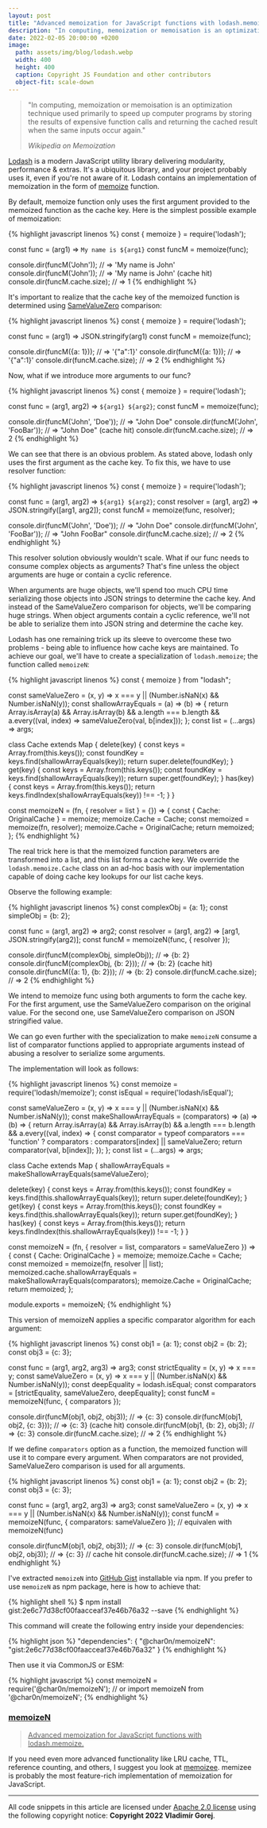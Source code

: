 ```yaml
---
layout: post
title: "Advanced memoization for JavaScript functions with lodash.memoize"
description: "In computing, memoization or memoisation is an optimization technique used primarily to speed up computer programs by storing the results of expensive function calls and returning the cached result when the same inputs occur again."
date: 2022-02-05 20:00:00 +0200
image:
  path: assets/img/blog/lodash.webp
  width: 400
  height: 400
  caption: Copyright JS Foundation and other contributors
  object-fit: scale-down
---
```


<blockquote class="blockquote lead">
  <p>
    "In computing, memoization or memoisation is an optimization technique used primarily to speed up 
    computer programs by storing the results of expensive function calls and returning the cached result
    when the same inputs occur again."
  </p>
  <footer class="blockquote-footer"><cite title="Wikipedia on Memoization">Wikipedia on Memoization</cite></footer>
</blockquote>

[Lodash](https://lodash.com/) is a modern JavaScript utility library delivering modularity, performance & extras.
It's a ubiquitous library, and your project probably uses it, even if you're not aware of it.
Lodash contains an implementation of memoization in the form of [memoize](https://lodash.com/docs/4.17.15#memoize) function. 

By default, memoize function only uses the first argument provided to the memoized function as the cache key. 
Here is the simplest possible example of memoization:

{% highlight javascript linenos %}
const { memoize } = require('lodash');

const func = (arg1) => `My name is ${arg1}`
const funcM = memoize(func);

console.dir(funcM('John')); // => 'My name is John'
console.dir(funcM('John')); // => 'My name is John' (cache hit)
console.dir(funcM.cache.size); // => 1
{% endhighlight %}

It's important to realize that the cache key of the memoized function is determined using [SameValueZero](https://tc39.es/ecma262/multipage/abstract-operations.html#sec-samevaluezero) comparison:

{% highlight javascript linenos %}
const { memoize } = require('lodash');

const func = (arg1) => JSON.stringify(arg1)
const funcM = memoize(func);

console.dir(funcM({a: 1})); // => '{"a":1}'
console.dir(funcM({a: 1})); // => '{"a":1}'
console.dir(funcM.cache.size); // => 2
{% endhighlight %}

Now, what if we introduce more arguments to our func? 

{% highlight javascript linenos %}
const { memoize } = require('lodash');

const func = (arg1, arg2) => `${arg1} ${arg2}`;
const funcM = memoize(func);

console.dir(funcM('John', 'Doe')); // => "John Doe"
console.dir(funcM('John', 'FooBar')); // => "John Doe" (cache hit)
console.dir(funcM.cache.size); // => 2
{% endhighlight %}

We can see that there is an obvious problem. As stated above, lodash only uses the first argument
as the cache key. To fix this, we have to use resolver function:

{% highlight javascript linenos %}
const { memoize } = require('lodash');

const func = (arg1, arg2) => `${arg1} ${arg2}`;
const resolver = (arg1, arg2) => JSON.stringify([arg1, arg2]);
const funcM = memoize(func, resolver);

console.dir(funcM('John', 'Doe')); // => "John Doe"
console.dir(funcM('John', 'FooBar')); // => "John FooBar"
console.dir(funcM.cache.size); // => 2
{% endhighlight %}

This resolver solution obviously wouldn't scale. What if our func needs to consume complex objects as arguments?
That's fine unless the object arguments are huge or contain a cyclic reference.

When arguments are huge objects, we'll spend too much CPU time serializing those objects into JSON strings 
to determine the cache key. And instead of the SameValueZero comparison for objects, we'll be comparing huge strings.
When object arguments contain a cyclic reference, we'll not be able to serialize them into JSON string and determine the cache key.

Lodash has one remaining trick up its sleeve to overcome these two problems - being able to influence how 
cache keys are maintained. To achieve our goal, we'll have to create a specialization of `lodash.memoize`;
the function called `memoizeN`:

{% highlight javascript linenos %}
const { memoize } from "lodash";

const sameValueZero = (x, y) => x === y || (Number.isNaN(x) && Number.isNaN(y));
const shallowArrayEquals = (a) => (b) => {
  return Array.isArray(a) && Array.isArray(b)
    && a.length === b.length
    && a.every((val, index) => sameValueZero(val, b[index]));
};
const list = (...args) => args;

class Cache extends Map {
  delete(key) {
    const keys = Array.from(this.keys());
    const foundKey = keys.find(shallowArrayEquals(key));
    return super.delete(foundKey);
  }
  get(key) {
    const keys = Array.from(this.keys());
    const foundKey = keys.find(shallowArrayEquals(key));
    return super.get(foundKey);
  }
  has(key) {
    const keys = Array.from(this.keys());
    return keys.findIndex(shallowArrayEquals(key)) !== -1;
  }
}

const memoizeN = (fn, { resolver = list } = {}) => {
  const { Cache: OriginalCache } = memoize;
  memoize.Cache = Cache;
  const memoized = memoize(fn, resolver);
  memoize.Cache = OriginalCache;
  return memoized;
};
{% endhighlight %}

The real trick here is that the memoized function parameters are transformed into a list, and this list forms a cache key.
We override the `lodash.memoize.Cache` class on an ad-hoc basis with our implementation capable of doing cache key
lookups for our list cache keys.

Observe the following example:

{% highlight javascript linenos %}
const complexObj = {a: 1};
const simpleObj = {b: 2};

const func = (arg1, arg2) => arg2;
const resolver = (arg1, arg2) => [arg1, JSON.stringify(arg2)];
const funcM = memoizeN(func, { resolver });

console.dir(funcM(complexObj, simpleObj)); // => {b: 2}
console.dir(funcM(complexObj, {b: 2})); // => {b: 2} (cache hit)
console.dir(funcM({a: 1}, {b: 2})); // => {b: 2}
console.dir(funcM.cache.size); // => 2
{% endhighlight %}

We intend to memoize func using both arguments to form the cache key. For the first argument,
use the SameValueZero comparison on the original value. For the second one, use SameValueZero comparison
on JSON stringified value.

We can go even further with the specialization to make `memoizeN` consume a list of comparator functions
applied to appropriate arguments instead of abusing a resolver to serialize some arguments.

The implementation will look as follows:

{% highlight javascript linenos %}
const memoize = require('lodash/memoize');
const isEqual = require('lodash/isEqual');

const sameValueZero = (x, y) => x === y || (Number.isNaN(x) && Number.isNaN(y));
const makeShallowArrayEquals = (comparators) => (a) => (b) => {
  return Array.isArray(a) && Array.isArray(b)
    && a.length === b.length
    && a.every((val, index) => {
      const comparator = typeof comparators === 'function' ? comparators : comparators[index] || sameValueZero;
      return comparator(val, b[index]);
    });
};
const list = (...args) => args;

class Cache extends Map {
  shallowArrayEquals = makeShallowArrayEquals(sameValueZero);

  delete(key) {
    const keys = Array.from(this.keys());
    const foundKey = keys.find(this.shallowArrayEquals(key));
    return super.delete(foundKey);
  }
  get(key) {
    const keys = Array.from(this.keys());
    const foundKey = keys.find(this.shallowArrayEquals(key));
    return super.get(foundKey);
  }
  has(key) {
    const keys = Array.from(this.keys());
    return keys.findIndex(this.shallowArrayEquals(key)) !== -1;
  }
}

const memoizeN = (fn, { resolver = list, comparators = sameValueZero }) => {
  const { Cache: OriginalCache } = memoize;
  memoize.Cache = Cache;
  const memoized = memoize(fn, resolver || list);
  memoized.cache.shallowArrayEquals = makeShallowArrayEquals(comparators);
  memoize.Cache = OriginalCache;
  return memoized;
};

module.exports = memoizeN;
{% endhighlight %}

This version of memoizeN applies a specific comparator algorithm for each argument:

{% highlight javascript linenos %}
const obj1 = {a: 1};
const obj2 = {b: 2};
const obj3 = {c: 3};

const func = (arg1, arg2, arg3) => arg3;
const strictEquality = (x, y) => x === y;
const sameValueZero = (x, y) => x === y || (Number.isNaN(x) && Number.isNaN(y));
const deepEquality = lodash.isEqual;
const comparators = [strictEquality, sameValueZero, deepEquality];
const funcM = memoizeN(func, { comparators });

console.dir(funcM(obj1, obj2, obj3)); // => {c: 3}
console.dir(funcM(obj1, obj2, {c: 3})); // => {c: 3} (cache hit)
console.dir(funcM(obj1, {b: 2}, obj3); // => {c: 3}
console.dir(funcM.cache.size); // => 2
{% endhighlight %}

If we define `comparators` option as a function, the memoized function will use it to compare every argument. 
When comparators are not provided, SameValueZero comparison is used for all arguments.

{% highlight javascript linenos %}
const obj1 = {a: 1};
const obj2 = {b: 2};
const obj3 = {c: 3};

const func = (arg1, arg2, arg3) => arg3;
const sameValueZero = (x, y) => x === y || (Number.isNaN(x) && Number.isNaN(y));
const funcM = memoizeN(func, { comparators: sameValueZero }); // equivalen with memoizeN(func)

console.dir(funcM(obj1, obj2, obj3)); // => {c: 3}
console.dir(funcM(obj1, obj2, obj3)); // => {c: 3} // cache hit
console.dir(funcM.cache.size); // => 1
{% endhighlight %}

I've extracted `memoizeN` into [GitHub Gist](https://gist.github.com/char0n/2e6c77d38cf00faacceaf37e46b76a32) installable via npm. 
If you prefer to use `memoizeN` as npm package,
here is how to achieve that:

{% highlight shell %}
 $ npm install gist:2e6c77d38cf00faacceaf37e46b76a32 --save
{% endhighlight %}

This command will create the following entry inside your dependencies:

{% highlight json %}
"dependencies": {
  "@char0n/memoizeN": "gist:2e6c77d38cf00faacceaf37e46b76a32"
}
{% endhighlight %}

Then use it via CommonJS or ESM:

{% highlight javascript %}
const memoizeN = require('@char0n/memoizeN');
// or
import memoizeN from '@char0n/memoizeN';
{% endhighlight %}

<div class="list-group mb-3">
  <a href="https://gist.github.com/char0n/2e6c77d38cf00faacceaf37e46b76a32" class="list-group-item list-group-item-action">
    <div class="d-flex w-100 justify-content-between">
      <h3 class="h5 mb-1"><i class="fab fa-github"></i> memoizeN</h3>
    </div>
    <blockquote class="blockquote fs-6 mb-1">
      Advanced memoization for JavaScript functions with lodash.memoize.
    </blockquote>
    <script type="application/ld+json">
      {
        "@context": "https://schema.org",
        "@type": "SoftwareSourceCode",
        "author": { "@id": "{{ site.url }}" },
        "name": "memoizeN",
        "abstract": "Advanced memoization for JavaScript functions with lodash.memoize.",
        "codeRepository": "https://gist.github.com/char0n/2e6c77d38cf00faacceaf37e46b76a32"
      }
    </script>
  </a>
</div>

If you need even more advanced functionality like LRU cache, TTL, reference counting, and others,
I suggest you look at [memoizee](https://github.com/medikoo/memoizee). memizee is probably the most
feature-rich implementation of memoization for JavaScript.

---

<div class="alert alert-info" role="alert">
  All code snippets in this article are licensed under <a href="https://www.apache.org/licenses/LICENSE-2.0">Apache 2.0 license</a> using the following copyright notice: <strong>Copyright 2022 Vladimír Gorej</strong>.
</div>